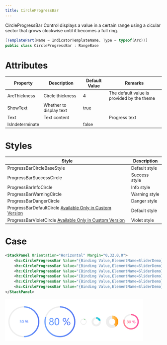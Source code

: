 ```yaml
---
title: CircleProgressBar
---
```


CircleProgressBar Control displays a value in a certain range using a cicular sector that grows clockwise until it becomes a full ring.

```cs
[TemplatePart(Name = IndicatorTemplateName, Type = typeof(Arc))]
public class CircleProgressBar : RangeBase
```

# Attributes
| Property | Description | Default Value | Remarks |
|-|-|-|-|
|ArcThickness|Circle thickness|4|The default value is provided by the theme|
|ShowText|Whether to display text|true||
|Text|Text content|<empty>|Progress text|
|IsIndeterminate||false|||

# Styles
| Style | Description |
|-|-|
| ProgressBarCircleBaseStyle | Default style |
| ProgressBarSuccessCircle | Success style |
| ProgressBarInfoCircle    | Info style |
| ProgressBarWarningCircle | Warning style |
| ProgressBarDangerCircle  | Danger style |
| ProgressBarDefaultCircle [Available Only in Custom Version](https://github.com/ghost1372/HandyControls) | Default style |
| ProgressBarVioletCircle [Available Only in Custom Version](https://github.com/ghost1372/HandyControls) | Violet style |

# Case
```xml
<StackPanel Orientation="Horizontal" Margin="0,32,0,0">
    <hc:CircleProgressBar Value="{Binding Value,ElementName=SliderDemo}"/>
    <hc:CircleProgressBar Value="{Binding Value,ElementName=SliderDemo}" FontSize="30" Margin="16,0,0,0"/>
    <hc:CircleProgressBar Value="{Binding Value,ElementName=SliderDemo}" Margin="16,0,0,0" ShowText="False" Width="20" Height="20" ArcThickness="2" Style="{StaticResource ProgressBarSuccessCircle}"/>
    <hc:CircleProgressBar Value="{Binding Value,ElementName=SliderDemo}" Margin="16,0,0,0" ShowText="False" Width="30" Height="30" ArcThickness="6" Style="{StaticResource ProgressBarInfoCircle}"/>
    <hc:CircleProgressBar Value="{Binding Value,ElementName=SliderDemo}" Margin="16,0,0,0" ShowText="False" Width="40" Height="40" ArcThickness="10" Style="{StaticResource ProgressBarWarningCircle}"/>
    <hc:CircleProgressBar Value="{Binding Value,ElementName=SliderDemo}" Margin="16,0,0,0" Width="50" Height="50" Style="{StaticResource ProgressBarDangerCircle}"/>
</StackPanel>
```
![CircleProgressBar](https://raw.githubusercontent.com/HandyOrg/HandyOrgResource/master/HandyControl/Resources/CircleProgressBar.png)
